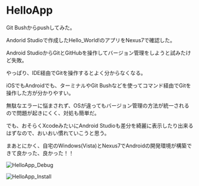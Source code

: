 # HelloApp

Git Bushからpushしてみた。

Andorid Studioで作成したHello_World!のアプリをNexus7で確認した。

Android StudioからGitとGitHubを操作してバージョン管理をしようと試みたけど失敗。

やっぱり、IDE経由でGitを操作するとよく分からなくなる。

iOSでもAndroidでも、ターミナルやGit Bushなどを使ってコマンド経由でGitを操作した方が分かりやすい。

無駄なエラーに悩まされず、OSが違ってもバージョン管理の方法が統一されるので問題が起きにくく、対処も簡単だ。

でも、おそらくXcodeみたいにAndroid Studioも差分を綺麗に表示したり出来るはずなので、おいおい慣れていこうと思う。

まあとにかく、自宅のWindows(Vista)とNexus7でAndroidの開発環境が構築できて良かった、良かった！！

![HelloApp_Debug](http://keepingblog.net/github_images/HelloApp_images/HelloApp_Debug.png)

![HelloApp_Install](http://keepingblog.net/github_images/HelloApp_images/HelloApp_Install.png)
